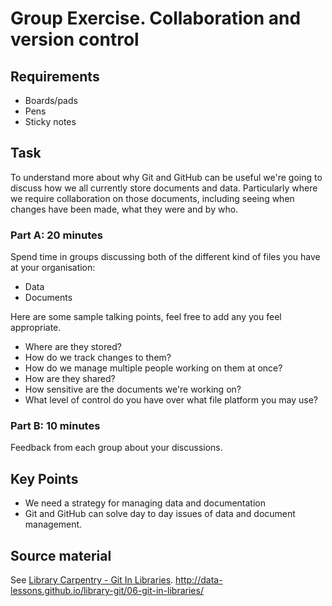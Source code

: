 Group Exercise. Collaboration and version control
=================================================

Requirements
------------

- Boards/pads
- Pens
- Sticky notes

Task
----

To understand more about why Git and GitHub can be useful we're going to discuss how we all currently store documents and data.  Particularly where we require collaboration on those documents, including seeing when changes have been made, what they were and by who.

### Part A: 20 minutes

Spend time in groups discussing both of the different kind of files you have at your organisation:

- Data
- Documents

Here are some sample talking points, feel free to add any you feel appropriate.

- Where are they stored?
- How do we track changes to them?
- How do we manage multiple people working on them at once?
- How are they shared?
- How sensitive are the documents we're working on?
- What level of control do you have over what file platform you may use?

### Part B: 10 minutes

Feedback from each group about your discussions.

Key Points
----------

- We need a strategy for managing data and documentation
- Git and GitHub can solve day to day issues of data and document management.

Source material
---------------

See [Library Carpentry - Git In Libraries](http://data-lessons.github.io/library-git/06-git-in-libraries/).
http://data-lessons.github.io/library-git/06-git-in-libraries/
